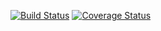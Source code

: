 [![Build Status](https://travis-ci.org/RealSalmon/s3backuputils.svg?branch=master)](https://travis-ci.org/RealSalmon/s3backuputils)
[![Coverage Status](https://coveralls.io/repos/RealSalmon/s3backuputils/badge.svg?branch=coveralls&service=github)](https://coveralls.io/github/RealSalmon/s3backuputils?branch=coveralls)
